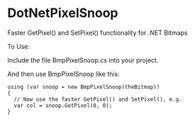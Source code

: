 # DotNetPixelSnoop
Faster GetPixel() and SetPixel() functionality for .NET Bitmaps

To Use:

Include the file BmpPixelSnoop.cs into your project.

And then use BmpPixelSnoop like this:

```
using (var snoop = new BmpPixelSnoop(theBitmap))
{
  // Now use the faster GetPixel() and SetPixel(), e.g.
  var col = snoop.GetPixel(0, 0);
}
```
